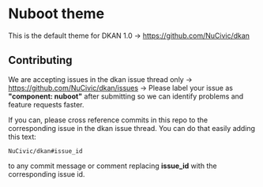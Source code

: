 # Nuboot theme

This is the default theme for DKAN 1.0 -> https://github.com/NuCivic/dkan

## Contributing

We are accepting issues in the dkan issue thread only -> https://github.com/NuCivic/dkan/issues -> Please label your issue as **"component: nuboot"** after submitting so we can identify problems and feature requests faster.

If you can, please cross reference commits in this repo to the corresponding issue in the dkan issue thread. You can do that easily adding this text:

```
NuCivic/dkan#issue_id
``` 

to any commit message or comment replacing **issue_id** with the corresponding issue id.
